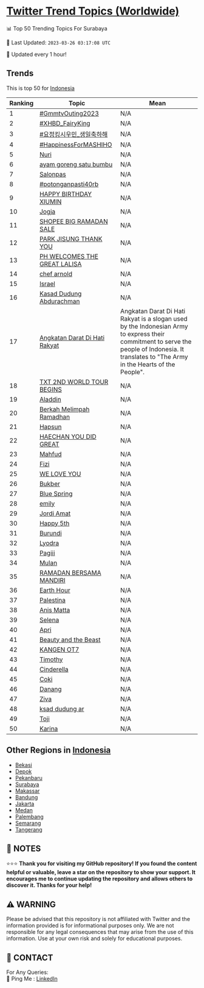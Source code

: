 [Twitter Trend Topics (Worldwide)](https://github.com/ErcinDedeoglu/Twitter-Trend-Topics)
==========


📊 Top 50 Trending Topics For Surabaya

📆 Last Updated: `2023-03-26 03:17:08 UTC`

🔧 Updated every 1 hour!


## Trends

This is top 50 for [Indonesia](</Indonesia>)

| Ranking | Topic | Mean |
| ------- | ------------ | ------------ |
| 1 | [#GmmtvOuting2023](http://twitter.com/search?q=%23GmmtvOuting2023) | N/A |
| 2 | [#XHBD_FairyKing](http://twitter.com/search?q=%23XHBD_FairyKing) | N/A |
| 3 | [#요정킹시우민_생일축하해](http://twitter.com/search?q=%23%ec%9a%94%ec%a0%95%ed%82%b9%ec%8b%9c%ec%9a%b0%eb%af%bc_%ec%83%9d%ec%9d%bc%ec%b6%95%ed%95%98%ed%95%b4) | N/A |
| 4 | [#HappinessForMASHIHO](http://twitter.com/search?q=%23HappinessForMASHIHO) | N/A |
| 5 | [Nuri](http://twitter.com/search?q=Nuri) | N/A |
| 6 | [ayam goreng satu bumbu](http://twitter.com/search?q=ayam+goreng+satu+bumbu) | N/A |
| 7 | [Salonpas](http://twitter.com/search?q=Salonpas) | N/A |
| 8 | [#potonganpasti40rb](http://twitter.com/search?q=%23potonganpasti40rb) | N/A |
| 9 | [HAPPY BIRTHDAY XIUMIN](http://twitter.com/search?q=HAPPY+BIRTHDAY+XIUMIN) | N/A |
| 10 | [Jogja](http://twitter.com/search?q=Jogja) | N/A |
| 11 | [SHOPEE BIG RAMADAN SALE](http://twitter.com/search?q=SHOPEE+BIG+RAMADAN+SALE) | N/A |
| 12 | [PARK JISUNG THANK YOU](http://twitter.com/search?q=PARK+JISUNG+THANK+YOU) | N/A |
| 13 | [PH WELCOMES THE GREAT LALISA](http://twitter.com/search?q=PH+WELCOMES+THE+GREAT+LALISA) | N/A |
| 14 | [chef arnold](http://twitter.com/search?q=chef+arnold) | N/A |
| 15 | [Israel](http://twitter.com/search?q=Israel) | N/A |
| 16 | [Kasad Dudung Abdurachman](http://twitter.com/search?q=Kasad+Dudung+Abdurachman) | N/A |
| 17 | [Angkatan Darat Di Hati Rakyat](http://twitter.com/search?q=Angkatan+Darat+Di+Hati+Rakyat) | Angkatan Darat Di Hati Rakyat is a slogan used by the Indonesian Army to express their commitment to serve the people of Indonesia. It translates to "The Army in the Hearts of the People". |
| 18 | [TXT 2ND WORLD TOUR BEGINS](http://twitter.com/search?q=TXT+2ND+WORLD+TOUR+BEGINS) | N/A |
| 19 | [Aladdin](http://twitter.com/search?q=Aladdin) | N/A |
| 20 | [Berkah Melimpah Ramadhan](http://twitter.com/search?q=Berkah+Melimpah+Ramadhan) | N/A |
| 21 | [Hapsun](http://twitter.com/search?q=Hapsun) | N/A |
| 22 | [HAECHAN YOU DID GREAT](http://twitter.com/search?q=HAECHAN+YOU+DID+GREAT) | N/A |
| 23 | [Mahfud](http://twitter.com/search?q=Mahfud) | N/A |
| 24 | [Fizi](http://twitter.com/search?q=Fizi) | N/A |
| 25 | [WE LOVE YOU](http://twitter.com/search?q=WE+LOVE+YOU) | N/A |
| 26 | [Bukber](http://twitter.com/search?q=Bukber) | N/A |
| 27 | [Blue Spring](http://twitter.com/search?q=Blue+Spring) | N/A |
| 28 | [emily](http://twitter.com/search?q=emily) | N/A |
| 29 | [Jordi Amat](http://twitter.com/search?q=Jordi+Amat) | N/A |
| 30 | [Happy 5th](http://twitter.com/search?q=Happy+5th) | N/A |
| 31 | [Burundi](http://twitter.com/search?q=Burundi) | N/A |
| 32 | [Lyodra](http://twitter.com/search?q=Lyodra) | N/A |
| 33 | [Pagiii](http://twitter.com/search?q=Pagiii) | N/A |
| 34 | [Mulan](http://twitter.com/search?q=Mulan) | N/A |
| 35 | [RAMADAN BERSAMA MANDIRI](http://twitter.com/search?q=RAMADAN+BERSAMA+MANDIRI) | N/A |
| 36 | [Earth Hour](http://twitter.com/search?q=Earth+Hour) | N/A |
| 37 | [Palestina](http://twitter.com/search?q=Palestina) | N/A |
| 38 | [Anis Matta](http://twitter.com/search?q=Anis+Matta) | N/A |
| 39 | [Selena](http://twitter.com/search?q=Selena) | N/A |
| 40 | [Apri](http://twitter.com/search?q=Apri) | N/A |
| 41 | [Beauty and the Beast](http://twitter.com/search?q=Beauty+and+the+Beast) | N/A |
| 42 | [KANGEN OT7](http://twitter.com/search?q=KANGEN+OT7) | N/A |
| 43 | [Timothy](http://twitter.com/search?q=Timothy) | N/A |
| 44 | [Cinderella](http://twitter.com/search?q=Cinderella) | N/A |
| 45 | [Coki](http://twitter.com/search?q=Coki) | N/A |
| 46 | [Danang](http://twitter.com/search?q=Danang) | N/A |
| 47 | [Ziva](http://twitter.com/search?q=Ziva) | N/A |
| 48 | [ksad dudung ar](http://twitter.com/search?q=ksad+dudung+ar) | N/A |
| 49 | [Toji](http://twitter.com/search?q=Toji) | N/A |
| 50 | [Karina](http://twitter.com/search?q=Karina) | N/A |



## Other Regions in [Indonesia](</Indonesia>)

* [Bekasi](</Indonesia/Bekasi.md>)
* [Depok](</Indonesia/Depok.md>)
* [Pekanbaru](</Indonesia/Pekanbaru.md>)
* [Surabaya](</Indonesia/Surabaya.md>)
* [Makassar](</Indonesia/Makassar.md>)
* [Bandung](</Indonesia/Bandung.md>)
* [Jakarta](</Indonesia/Jakarta.md>)
* [Medan](</Indonesia/Medan.md>)
* [Palembang](</Indonesia/Palembang.md>)
* [Semarang](</Indonesia/Semarang.md>)
* [Tangerang](</Indonesia/Tangerang.md>)



## 📝 NOTES

⭐⭐⭐ **Thank you for visiting my GitHub repository! If you found the content helpful or valuable, leave a star on the repository to show your support. It encourages me to continue updating the repository and allows others to discover it. Thanks for your help!**


## ⚠️ WARNING

Please be advised that this repository is not affiliated with Twitter and the information provided is for informational purposes only. We are not responsible for any legal consequences that may arise from the use of this information. Use at your own risk and solely for educational purposes.


## 📨 CONTACT

 For Any Queries:  
            🏓 Ping Me : [LinkedIn](https://www.linkedin.com/in/ercindedeoglu/)
